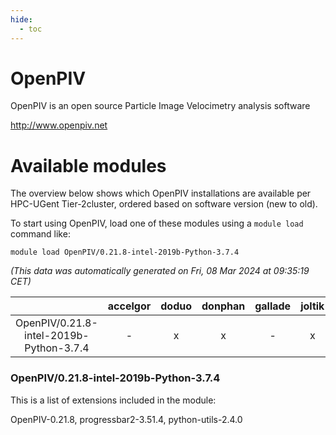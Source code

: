 ```yaml
---
hide:
  - toc
---
```


OpenPIV
=======


OpenPIV is an open source Particle Image Velocimetry analysis software

http://www.openpiv.net
# Available modules


The overview below shows which OpenPIV installations are available per HPC-UGent Tier-2cluster, ordered based on software version (new to old).

To start using OpenPIV, load one of these modules using a `module load` command like:

```shell
module load OpenPIV/0.21.8-intel-2019b-Python-3.7.4
```

*(This data was automatically generated on Fri, 08 Mar 2024 at 09:35:19 CET)*  

| |accelgor|doduo|donphan|gallade|joltik|skitty|
| :---: | :---: | :---: | :---: | :---: | :---: | :---: |
|OpenPIV/0.21.8-intel-2019b-Python-3.7.4|-|x|x|-|x|x|


### OpenPIV/0.21.8-intel-2019b-Python-3.7.4

This is a list of extensions included in the module:

OpenPIV-0.21.8, progressbar2-3.51.4, python-utils-2.4.0